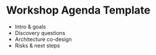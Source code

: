 # Workshop Agenda Template
- Intro & goals
- Discovery questions
- Architecture co-design
- Risks & next steps
